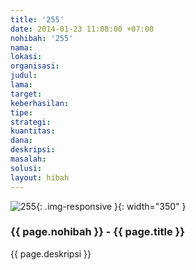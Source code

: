 ```yaml
---
title: '255'
date: 2014-01-23 11:08:00 +07:00
nohibah: '255'
nama:
lokasi:
organisasi:
judul:
lama:
target:
keberhasilan:
tipe:
strategi:
kuantitas:
dana:
deskripsi:
masalah:
solusi:
layout: hibah
---
```


![255](/static/img/hibahcms/255.png){: .img-responsive }{: width="350" }

### {{ page.nohibah }} - {{ page.title }}

{{ page.deskripsi }}
